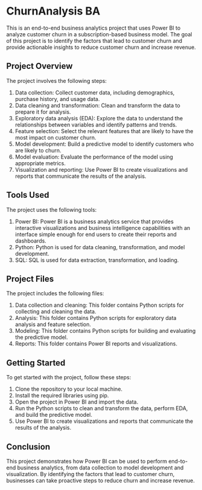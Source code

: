 # ChurnAnalysis BA

This is an end-to-end business analytics project that uses Power BI to analyze customer churn in a subscription-based business model. The goal of this project is to identify the factors that lead to customer churn and provide actionable insights to reduce customer churn and increase revenue.

## Project Overview

The project involves the following steps:

1. Data collection: Collect customer data, including demographics, purchase history, and usage data.
2. Data cleaning and transformation: Clean and transform the data to prepare it for analysis.
3. Exploratory data analysis (EDA): Explore the data to understand the relationships between variables and identify patterns and trends.
4. Feature selection: Select the relevant features that are likely to have the most impact on customer churn.
5. Model development: Build a predictive model to identify customers who are likely to churn.
6. Model evaluation: Evaluate the performance of the model using appropriate metrics.
7. Visualization and reporting: Use Power BI to create visualizations and reports that communicate the results of the analysis.

## Tools Used

The project uses the following tools:

1. Power BI: Power BI is a business analytics service that provides interactive visualizations and business intelligence capabilities with an interface simple enough for end users to create their reports and dashboards.
2. Python: Python is used for data cleaning, transformation, and model development.
3. SQL: SQL is used for data extraction, transformation, and loading.

## Project Files

The project includes the following files:

1. Data collection and cleaning: This folder contains Python scripts for collecting and cleaning the data.
2. Analysis: This folder contains Python scripts for exploratory data analysis and feature selection.
3. Modeling: This folder contains Python scripts for building and evaluating the predictive model.
4. Reports: This folder contains Power BI reports and visualizations.

## Getting Started

To get started with the project, follow these steps:

1. Clone the repository to your local machine.
2. Install the required libraries using pip.
3. Open the project in Power BI and import the data.
4. Run the Python scripts to clean and transform the data, perform EDA, and build the predictive model.
5. Use Power BI to create visualizations and reports that communicate the results of the analysis.

## Conclusion

This project demonstrates how Power BI can be used to perform end-to-end business analytics, from data collection to model development and visualization. By identifying the factors that lead to customer churn, businesses can take proactive steps to reduce churn and increase revenue.
